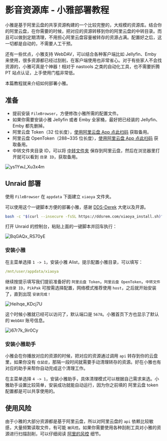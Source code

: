 # 影音资源库 - 小雅部署教程

小雅是基于阿里云盘的共享资源构建的一个比较完整的，大规模的资源库。结合你的阿里云盘，在你需要的时候，把对应的资源转移到你的阿里云盘的中转目录。而且可以做到定期清理，不用担心阿里云盘容量被转存的资源占满。配置好之后，这一切都是自动的，不需要人工干预。

还有一些优点，小雅支持 WebDAV，可以结合各种客户端比如 Jellyfin、Emby 来使用，很多资源都已经过刮削，在客户端使用也非常省心。对于有些家人不会找资源的，小雅可真是个神器！相对于 nastools 之类的自动化工具，也不需要折腾 PT 站点认证，上手使用门槛非常低。

本篇教程就来介绍如何部署小雅。

## 准备

- 提前安装 `FileBrowser`，方便修改小雅所需的配置文件。
- 如果你需要安装小雅 Jellyfin 或者 Emby 全家桶，最好把已经装的 Jellyfin、Emby 都先删掉。 
- 阿里云盘 Token（32 位长度），[使用阿里云盘 App 点此扫码](https://alist.nn.ci/zh/guide/drivers/aliyundrive) 获取备用。
- 阿里云盘 OpenToken（288~335 位长度），[使用阿里云盘 App 点此扫码](https://alist.nn.ci/tool/aliyundrive/request.html) 获取备用。
- 中转文件夹目录 ID，可以将 [中转文件夹](https://www.aliyundrive.com/s/rP9gP3h9asE) 保存到阿里云盘，然后在浏览器里打开就可以看到 `目录 ID`，获取备用。

![ys1YwJ_Xu3x4m](https://img.slarker.me/wiki/ys1YwJ_Xu3x4m.png)

## Unraid 部署
 
使用 `FileBrowser` 在 `appdata` 下面建立 `xiaoya` 文件夹。

可以使用这个一键脚本方便的部署小雅，感谢 [DDS-Derek](https://github.com/DDS-Derek/xiaoya-alist) 大佬以及开源。

```sh
bash -c "$(curl --insecure -fsSL https://ddsrem.com/xiaoya_install.sh)"
```

打开 Unraid 的控制台，粘贴上面的一键脚本并回车执行：

![BqGAQx_RS70yE](https://img.slarker.me/wiki/BqGAQx_RS70yE.png)


### 安装小雅

在主菜单选择 `1 -> 1`，安装小雅 Alist，提示配置小雅目录，可以填写：

```yml
/mnt/user/appdata/xiaoya
```

继续按提示填写我们提前准备好的 `阿里云盘 Token`，`阿里云盘 OpenToken`，`中转文件夹目录 ID`，`PikPak` 可按需选择配置，网络模式推荐使用 `host`，之后就开始安装了，直到出现 `安装完成！`

![Heihqe_KDcj7U](https://img.slarker.me/wiki/Heihqe_KDcj7U.png)

这个时候小雅就已经可以访问了，默认端口是 `5678`。小雅首页下方也显示了默认的 `WebDAV` 账号信息。

![i67r7k_9ir0Cy](https://img.slarker.me/wiki/i67r7k_9ir0Cy.png)

### 安装小雅助手

小雅会在你播放对应的资源的时候，把对应的资源通过调用 `api` 转存到你的云盘里，如果你没有 `仓鼠症`，那隔一段时间就需要手动清理转存的资源。好在小雅也有对应的助手来帮你自动完成这个清理工作。

在主菜单选择 `4 -> 1`，安装小雅助手，具体清理模式可以根据自己需求来选。小雅助手设置比较简单，安装成功就能自动运行，因为你之前填的 阿里云盘 token 配置都是可以共享使用的。

## 使用风险

由于小雅的大部分资源都是基于阿里云盘，所以对阿里云盘的 `api` 依赖比较敏感，大量频繁读取文件，有可能 `被风控`。如果你需要使用各种刮削工具对小雅的资源进行扫描刮削，可以仔细阅读 [阿里的风控](https://xiaoyaliu.notion.site/xiaoya-docker-69404af849504fa5bcf9f2dd5ecaa75f#6b42128605b841288455a52b8a06bc9f) 细节。

<!-- ## 安装小雅 Emby 全家桶

使用 `FileBrowser` 在小雅配置目录（`/mnt/user/appdata/xiaoya`）建立配置文件：


![4dvfTN_IbTCK2](https://img.slarker.me/wiki/4dvfTN_IbTCK2.png) -->
